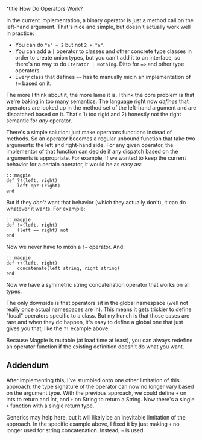 ^title How Do Operators Work?

In the current implementation, a binary operator is just a method call on the
left-hand argument. That's nice and simple, but doesn't actually work well in
practice:

*   You can do `"a" + 2` but not `2 + "a"`.
*   You can add a `|` operator to classes and other concrete type classes in
    order to create union types, but you can't add it to an interface, so 
    there's no way to do `Iterator | Nothing`. Ditto for `=>` and other type
    operators.
*   Every class that defines `==` has to manually mixin an implementation of
    `!=` based on it.

The more I think about it, the more lame it is. I think the core problem is that
we're baking in too many semantics. The language right now *defines* that 
operators are looked up in the method set of the left-hand argument and are
dispatched based on it. That's 1) too rigid and 2) honestly not the right
semantic for *any* operator.

There's a simple solution: just make operators functions instead of methods. So
an operator becomes a regular unbound function that take two arguments: the
left and right-hand side. For any given operator, the implementor of that
function can decide if any dispatch based on the arguments is appropriate. For
example, if we wanted to keep the current behavior for a certain operator, it
would be as easy as:

    :::magpie
    def ?!(left, right)
        left op?!(right)
    end

But if they *don't* want that behavior (which they actually don't), it can do
whatever it wants. For example:

    :::magpie
    def !=(left, right)
        (left == right) not
    end

Now we never have to mixin a `!=` operator. And:

    :::magpie
    def ++(left, right)
        concatenate(left string, right string)
    end

Now we have a symmetric string concatenation operator that works on all types.

The only downside is that operators sit in the global namespace (well not really
once actual namespaces are in). This means it gets trickier to define "local"
operators specific to a class. But my hunch is that those cases are rare and
when they do happen, it's easy to define a global one that just gives you that,
like the `?!` example above.

Because Magpie is mutable (at load time at least), you can always redefine an
operator function if the existing definition doesn't do what you want.

## Addendum

After implementing this, I've stumbled onto one other limitation of this 
approach: the type signature of the operator can now no longer vary based on the
argument type. With the previous approach, we could define `+` on Ints to return
and Int, and `+` on String to return a String. Now there's a single `+` function
with a single return type.

Generics may help here, but it will likely be an inevitable limitation of the
approach. In the specific example above, I fixed it by just making `+` no longer
used for string concatenation. Instead, `~` is used.





